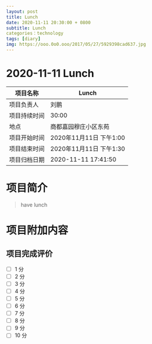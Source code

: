 ```yaml
---
layout: post
title: Lunch 
date: 2020-11-11 20:30:00 + 0800
subtitle: Lunch 
categories：technology
tags: [diary]
img: https://ooo.0o0.ooo/2017/05/27/5929398cad637.jpg
---
```


#  2020-11-11 Lunch 


| 项目名称     |    Lunch       |
| ------------ | ----------------------- |
| 项目负责人   | 刘鹏                    |
| 项目持续时间 | 30:00                 |
| 地点         | 商都嘉园穆庄小区东苑    |
| 项目开始时间 | 2020年11月11日 下午1:00 |
| 项目结束时间 | 2020年11月11日 下午1:30 |
| 项目归档日期 | 2020-11-11 17:41:50  |

# 项目简介
> have lunch  


# 项目附加内容





## 项目完成评价

- [ ]  1 分
- [ ]  2 分
- [ ]  3 分
- [ ]  4 分
- [ ]  5 分
- [ ]  6 分
- [ ]  7 分
- [ ]  8 分
- [ ]  9 分
- [ ]  10 分